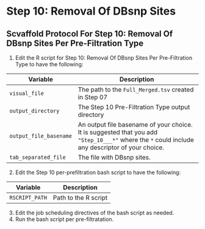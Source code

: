 # Step 10: Removal Of DBsnp Sites

## Scvaffold Protocol For Step 10: Removal Of DBsnp Sites Per Pre-Filtration Type

1) Edit the R script for Step 10: Removal Of DBsnp Sites Per Pre-Filtration Type to have the following:

| Variable    | Description     |
|-------------|--------------|
| `visual_file` | The path to the `Full_Merged.tsv` created in Step 07  | 
| `output_directory` | The Step 10 Pre-Filtration Type output directory  |
| `output_file_basename` | An output file basename of your choice. It is suggested that you add `"Step_10___*"` where the `*` could include any descriptor of your choice.   | 
| `tab_separated_file` | The file with DBsnp sites.  | 

2) Edit the Step 10 per-prefiltration bash script to have the following:


| Variable    | Description     | 
|-------------|--------------|
| `RSCRIPT_PATH` | Path to the R script  |

3) Edit the job scheduling directives of the bash script as needed.
4) Run the bash script per pre-filtratation.
